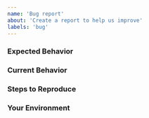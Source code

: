 ```yaml
---
name: 'Bug report'
about: 'Create a report to help us improve'
labels: 'bug'
---
```


<!--- Provide a brief summary of the issue -->

### Expected Behavior
<!--- Tell us what should happen -->

### Current Behavior
<!--- Tell us what happens instead of the expected behavior -->

### Steps to Reproduce
<!--- Steps to reproduce this bug -->

### Your Environment
<!--- Include as many relevant details about the environment you experienced the bug in -->